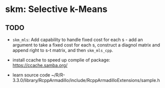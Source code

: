 <!-- TODO.md is generated from TODO.Rmd. Please edit that file -->
skm: Selective k-Means
======================

TODO
----

-   `skm_mls`: Add capability to handle fixed cost for each s - add an argument to take a fixed cost for each s, construct a diagnol matrix and append right to s-t matrix, and then `skm_mls_cpp`.

-   install ccache to speed up complie of package: <https://ccache.samba.org/>

-   learn source code ~/R/R-3.3.0/library/RcppArmadillo/include/RcppArmadilloExtensions/sample.h
